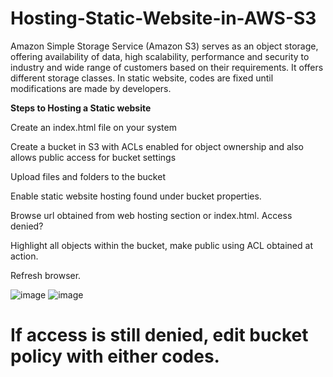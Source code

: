 # Hosting-Static-Website-in-AWS-S3

Amazon Simple Storage Service (Amazon S3) serves as an object storage, offering availability of data, high scalability, performance and security to industry and wide range of customers based on their requirements. It offers different storage classes. In static website, codes are fixed until modifications are made by developers. 

**Steps to Hosting a Static website**

Create an index.html file on your system

Create a bucket in S3 with ACLs enabled for object ownership and also allows public access for bucket settings 

Upload files and folders to the bucket 

Enable static website hosting found under bucket properties.

Browse url obtained from web hosting section or index.html.  Access denied?

Highlight all objects within the bucket, make public using ACL obtained at action. 

Refresh browser. 

![image](https://github.com/Edosaig/Hosting-Static-Website-in-AWS-S3/assets/107155943/8c30ff63-447d-4458-8aca-e393a7f9128f)
![image](https://github.com/Edosaig/Hosting-Static-Website-in-AWS-S3/assets/107155943/d84d3d69-483f-4ec6-8042-18a12c4e76fa)


# If access is still denied, edit bucket policy with either codes. 
